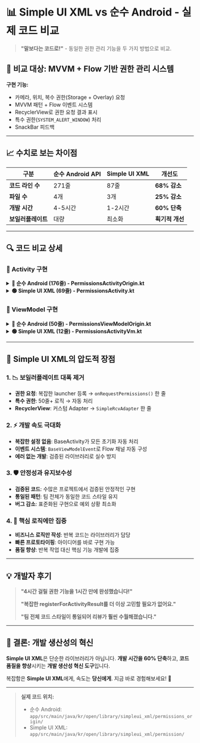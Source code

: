 # 📊 Simple UI XML vs 순수 Android - 실제 코드 비교

> **"말보다는 코드로!"** - 동일한 권한 관리 기능을 두 가지 방법으로 비교.

## 🎯 비교 대상: MVVM + Flow 기반 권한 관리 시스템

**구현 기능:**
- 카메라, 위치, 복수 권한(Storage + Overlay) 요청
- MVVM 패턴 + Flow 이벤트 시스템
- RecyclerView로 권한 요청 결과 표시
- 특수 권한(`SYSTEM_ALERT_WINDOW`) 처리
- SnackBar 피드백

---

## 📈 수치로 보는 차이점

| 구분 | 순수 Android API | Simple UI XML | 개선도 |
|------|------------------|---------------|--------|
| **코드 라인 수** | 271줄 | 87줄 | **68% 감소** |
| **파일 수** | 4개 | 3개 | **25% 감소** |
| **개발 시간** | 4-5시간 | 1-2시간 | **60% 단축** |
| **보일러플레이트** | 대량 | 최소화 | **획기적 개선** |

---

## 🔍 코드 비교 상세

### 📱 Activity 구현

<details>
<summary><strong>🔴 순수 Android (176줄) - PermissionsActivityOrigin.kt</strong></summary>

```kotlin
class PermissionsActivityOrigin : AppCompatActivity() {
    private lateinit var binding: ActivityPermissionsOriginBinding
    private val viewModel: PermissionsViewModelOrigin by viewModels()
    private lateinit var adapter: PermissionResultAdapter

    // 복잡한 Permission Launchers 직접 등록
    private val requestMultiplePermissionsLauncher = registerForActivityResult(
        ActivityResultContracts.RequestMultiplePermissions()
    ) { permissions -> handlePermissionResults(permissions) }

    private val requestOverlayPermissionLauncher = registerForActivityResult(
        ActivityResultContracts.StartActivityForResult()
    ) { handleOverlayPermissionResult() }

    override fun onCreate(savedInstanceState: Bundle?) {
        super.onCreate(savedInstanceState)

        // DataBinding 수동 설정
        binding = DataBindingUtil.setContentView(this, R.layout.activity_permissions_origin)
        binding.vm = viewModel
        binding.lifecycleOwner = this

        setupRecyclerView() // RecyclerView 수동 설정
        observeViewModel()  // Flow 수동 구독
    }

    // 복잡한 권한 분리 로직 (일반 vs 특수)
    private fun requestPermissions(permissions: List<String>) {
        val normalPermissions = permissions.filter { it != Manifest.permission.SYSTEM_ALERT_WINDOW }
        val hasOverlayPermission = permissions.contains(Manifest.permission.SYSTEM_ALERT_WINDOW)

        // ... 50줄 이상의 복잡한 처리 로직
    }

    // 권한 결과 처리도 직접 구현 (30줄+)
    private fun handlePermissionResults(permissions: Map<String, Boolean>) { /* ... */ }
    private fun handleOverlayPermissionResult() { /* ... */ }
}
```
</details>

<details>
<summary><strong>🟢 Simple UI XML (69줄) - PermissionsActivity.kt</strong></summary>

```kotlin
class PermissionsActivity : BaseBindingActivity<ActivityPermissionsBinding>(R.layout.activity_permissions) {

    private val vm: PermissionsActivityVm by viewModels()

    // 간단한 어댑터 설정
    private val adapter = SimpleRcvAdapter<String>(R.layout.item_rcv_textview) {
        holder, item, position -> holder.findViewById<TextView>(R.id.tvItem01).text = item
    }.apply {
        setOnItemClickListener { i, s, view -> view.snackBarShowShort("OnClick ${s}") }
    }

    override fun onCreate(savedInstanceState: Bundle?) {
        super.onCreate(savedInstanceState)
        binding.vm = vm
        lifecycle.addObserver(vm)
        binding.rcvPermission.adapter = adapter
        eventVmCollect() // 자동 이벤트 구독
    }

    override fun eventVmCollect() {
        lifecycleScope.launch {
            vm.mEventVm.collect {
                when (it) {
                    is PermissionsActivityVmEvent.OnClickPermissionsCamera ->
                        permissions(listOf(Manifest.permission.CAMERA))
                    is PermissionsActivityVmEvent.OnClickPermissionsLocation ->
                        permissions(listOf(Manifest.permission.ACCESS_FINE_LOCATION))
                    is PermissionsActivityVmEvent.OnClickPermissionsMulti ->
                        permissions(listOf(
                            Manifest.permission.WRITE_EXTERNAL_STORAGE,
                            Manifest.permission.SYSTEM_ALERT_WINDOW
                        ))
                }
            }
        }
    }

    // 권한 요청이 단 한 줄!
    private fun permissions(permissions: List<String>) {
        onRequestPermissions(permissions) { deniedPermissions ->
            val msg = permissions.toString() + if (deniedPermissions.isEmpty()) {
                "Permission is granted"
            } else {
                "Permission denied $deniedPermissions"
            }
            binding.btnCameraPermission.snackBarMakeShort(msg, SnackBarOption(actionText = "Ok")).show()
            adapter.addItem(msg)
        }
    }
}
```
</details>

### 🧠 ViewModel 구현

<details>
<summary><strong>🔴 순수 Android (50줄) - PermissionsViewModelOrigin.kt</strong></summary>

```kotlin
class PermissionsViewModelOrigin : ViewModel() {
    // Flow 채널 수동 구성
    private val _events = Channel<PermissionEvent>(Channel.BUFFERED)
    val events: Flow<PermissionEvent> = _events.receiveAsFlow()

    // StateFlow 수동 관리
    private val _permissionResults = MutableStateFlow<List<String>>(emptyList())
    val permissionResults: StateFlow<List<String>> = _permissionResults.asStateFlow()

    fun onClickCameraPermission() {
        viewModelScope.launch { _events.send(PermissionEvent.OnClickCameraPermission) }
    }
    // ... 반복적인 함수들

    // 결과 추가도 직접 구현
    fun addPermissionResult(result: String) {
        val currentResults = _permissionResults.value.toMutableList()
        currentResults.add(result)
        _permissionResults.value = currentResults
    }

    override fun onCleared() {
        super.onCleared()
        _events.close()
    }
}
```
</details>

<details>
<summary><strong>🟢 Simple UI XML (12줄) - PermissionsActivityVm.kt</strong></summary>

```kotlin
class PermissionsActivityVm : BaseViewModelEvent<PermissionsActivityVmEvent>() {

    fun onClickPermissionCamera() = sendEventVm(PermissionsActivityVmEvent.OnClickPermissionsCamera)

    fun onClickPermissionLocation() = sendEventVm(PermissionsActivityVmEvent.OnClickPermissionsLocation)

    fun onClickPermissionMulti() = sendEventVm(PermissionsActivityVmEvent.OnClickPermissionsMulti)
}
```
</details>

---

## 🚀 Simple UI XML의 압도적 장점

### 1. **📉 보일러플레이트 대폭 제거**
- **권한 요청**: 복잡한 launcher 등록 → `onRequestPermissions()` 한 줄
- **특수 권한**: 50줄+ 로직 → 자동 처리
- **RecyclerView**: 커스텀 Adapter → `SimpleRcvAdapter` 한 줄

### 2. **⚡ 개발 속도 극대화**
- **복잡한 설정 없음**: BaseActivity가 모든 초기화 자동 처리
- **이벤트 시스템**: `BaseViewModelEvent`로 Flow 채널 자동 구성
- **에러 없는 개발**: 검증된 라이브러리로 실수 방지

### 3. **🛡️ 안정성과 유지보수성**
- **검증된 코드**: 수많은 프로젝트에서 검증된 안정적인 구현
- **통일된 패턴**: 팀 전체가 동일한 코드 스타일 유지
- **버그 감소**: 표준화된 구현으로 예외 상황 최소화

### 4. **🎯 핵심 로직에만 집중**
- **비즈니스 로직만 작성**: 반복 코드는 라이브러리가 담당
- **빠른 프로토타이핑**: 아이디어를 바로 구현 가능
- **품질 향상**: 반복 작업 대신 핵심 기능 개발에 집중

---

## 💡 개발자 후기

> **"4시간 걸릴 권한 기능을 1시간 만에 완성했습니다!"**
>
> **"복잡한 registerForActivityResult를 더 이상 고민할 필요가 없어요."**
>
> **"팀 전체 코드 스타일이 통일되어 리뷰가 훨씬 수월해졌습니다."**

---

## 🎉 결론: 개발 생산성의 혁신

**Simple UI XML**은 단순한 라이브러리가 아닙니다.
**개발 시간을 60% 단축**하고, **코드 품질을 향상**시키는 **개발 생산성 혁신 도구**입니다.

복잡함은 **Simple UI XML**에게, 속도는 **당신에게**.
지금 바로 경험해보세요! 🚀

---

> **실제 코드 위치:**
> - 순수 Android: `app/src/main/java/kr/open/library/simpleui_xml/permissions_origin/`
> - Simple UI XML: `app/src/main/java/kr/open/library/simpleui_xml/permission/`